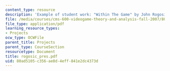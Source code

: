 ```yaml
---
content_type: resource
description: 'Example of student work: "Within The Game" by John Rogosic.'
file: /media/courses/cms-600-videogame-theory-and-analysis-fall-2007/80ad5105c356ae8d4eff841e2dc4373d_rogosic_pres.pdf
file_type: application/pdf
learning_resource_types:
- Projects
ocw_type: OCWFile
parent_title: Projects
parent_type: CourseSection
resourcetype: Document
title: rogosic_pres.pdf
uid: 80ad5105-c356-ae8d-4eff-841e2dc4373d
---
```

